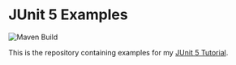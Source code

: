 # JUnit 5 Examples

![Maven Build](https://github.com/hakantaylan/github-deneme/workflows/Maven%20Build/badge.svg)

This is the repository containing examples for my [JUnit 5 Tutorial](http://www.arhohuttunen.com/junit-5-tutorial/).
